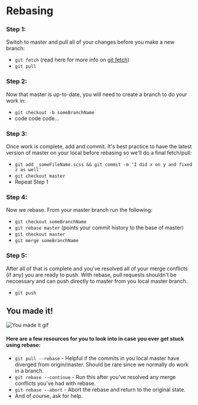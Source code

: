 # Rebasing

### Step 1: 

Switch to master and pull all of your changes before you make a new branch: 

* `git fetch` (read here for more info on [git fetch](https://stackoverflow.com/questions/292357/what-is-the-difference-between-git-pull-and-git-fetch))
* `git pull`

### Step 2: 

Now that master is up-to-date, you will need to create a branch to do your work in:

* `git checkout -b someBranchName`
* code code code...

### Step 3: 

Once work is complete, add and commit. It's best practice to have the latest version of master on your local before rebasing so we'll do a final fetch/pull:

* `git add _someFileName.scss && git commit -m 'I did x on y and fixed z as well'`
* `git checkout master`
* Repeat Step 1

### Step 4: 

Now we rebase. From your master branch run the following:

* `git checkout someBranchName`
* `git rebase master` (points your commit history to the base of master)
* `git checkout master`
* `git merge someBranchName`

### Step 5:

After all of that is complete and you've resolved all of your merge conflicts (if any) you are ready to push. With rebase, pull requests shouldn't be neccessary and can push directly to master from you local master branch.

* `git push`

## You made it!

![You made it gif](https://media.giphy.com/media/xUA7b5BKPR0x1ZzN5K/giphy.gif "You made it!") 

#### Here are a few resources for you to look into in case you ever get stuck using rebase:

* `git pull --rebase` - Helpful if the commits in you local master have diverged from origin/master. Should be rare since we normally do work in a branch.
* `git rebase --continue` - Run this after you've resolved any merge conflicts you've had with rebase.
* `git rebase --abort` - Abort the rebase and return to the original state.
* And of course, ask for help. 